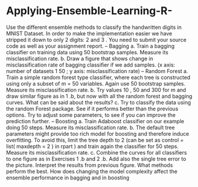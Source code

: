 # Applying-Ensemble-Learning-R-
Use the different ensemble methods to classify the handwritten digits in MNIST Dataset. In order to make the implementation easier we have stripped it down to only 2 digits: 2 and 3 .
You need to submit your source code as well as your assignment report.
–
Bagging
a. Train a bagging classifier on training data using 50 bootstrap samples. Measure its misclassification
rate.
b. Draw a figure that shows change in misclassification rate of bagging classifier if we add samples. (x
axis: number of datasets 1 50 ; y axis: misclassification rate)
–
Random Forest
a. Train a simple random forest type classifier, where each tree is constructed using only a subset of
m = 50 variables. Again use 50 bootstrap samples. Measure its misclassification rate.
b. Try values 10 , 50 and 300 for m and draw similar figure as in 1 .b, but now with all the random
forest and bagging curves. What can be said about the results?
c. Try to classify the data using the random Forest package. See if it performs better than the
previous options. Try to adjust some parameters, to see if you can improve the prediction further.
–
Boosting
a. Train Adaboost classifier on our example doing 50 steps. Measure its misclassification rate.
b. The default tree parameters might provide too rich model for boosting and therefore induce
overfitting. To avoid this, limit the tree depth to 2 (can be set as control = list( maxdepth = 2 ) in
rpart ) and train again the classifier for 50 steps. Measure its misclassification rate.
c. Combine the curves for all classifiers to one figure as in Exercises 1 .b and 2 .b. Add also the single
tree error to the picture. Interpret the results from previous figure. What methods perform the
best. How does changing the model complexity affect the ensemble performance in bagging and in
boosting
